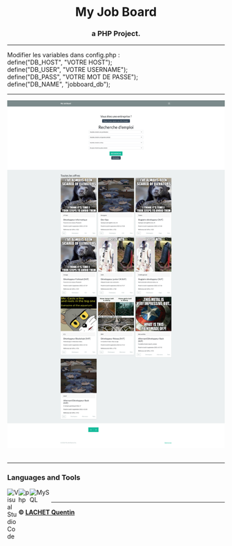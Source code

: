 <h1 align="center">My Job Board</h1>
<h3 align="center">a PHP Project.</h3>

---

Modifier les variables dans config.php :
<br/>
define("DB_HOST", "VOTRE HOST");
<br/>
define("DB_USER", "VOTRE USERNAME");
<br/>
define("DB_PASS", "VOTRE MOT DE PASSE");
<br/>
define("DB_NAME", "jobboard_db");

---

<p align="center">
<img alt="Logo" src="JobBoard/src/assets/home.png"/>
<br/>
<br/>
</p>

---

### Languages and Tools
<img align="left" alt="Visual Studio Code" width="26px" src="https://i.imgur.com/LwSdAlE.png" />
<img align="left" alt="php" width="26px" src="https://s1.qwant.com/thumbr/0x0/0/a/36cbd22be57a96cc4162a22d532e02875ccec6cdf2cc225425d5d7af287212/php-icon.png?u=https%3A%2F%2Ficons.iconarchive.com%2Ficons%2Fgraphics-vibe%2Fdeveloper%2F256%2Fphp-icon.png&q=0&b=1&p=0&a=0" />
<img align="left" alt="MySQL" width="50px" src="https://s2.qwant.com/thumbr/700x0/5/9/777cc820febb2cbfd39635eb409d3ec04ce5a3b8ac5c967490aa8364759119/1920px-Logo_MySQL.svg.png?u=https%3A%2F%2Fupload.wikimedia.org%2Fwikipedia%2Fde%2Fthumb%2F1%2F1f%2FLogo_MySQL.svg%2F1920px-Logo_MySQL.svg.png&q=0&b=1&p=0&a=0" />
<br/>

---

<p align="center">


**© [LACHET Quentin](https://github.com/lachetquentin)**
